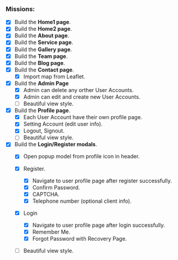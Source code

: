 
### Missions:

- [X] Build the **Home1 page**.
- [x] Build the **Home2 page**.
- [x] Build the **About page**.
- [x] Build the **Service page**.
- [x] Build the **Gallery page**.
- [x] Build the **Team page**.
- [x] Build the **Blog page**.
- [x] Build the **Contact page**.
  - [X] Import map from Leaflet.
- [X] Build the **Admin Page**
  - [X] Admin can delete any orther User Accounts.
  - [X] Admin can edit and create new User Accounts.
  - [ ] Beautiful view style.
- [X] Build the **Profile page**.
  - [X] Each User Account have their own profile page.
  - [X] Setting Account (edit user info).
  - [X] Logout, Signout.
  - [ ] Beautiful view style.
- [X] Build the **Login/Register modals**.
  - [X] Open popup model from profile icon in header.
  - [X] Register.
    - [X] Navigate to user profile page after register successfully.
    - [X] Confirm Password.
    - [X] CAPTCHA.
    - [X] Telephone number (optional client info).
  - [X] Login
    - [X] Navigate to user profile page after login successfully.
    - [X] Remember Me.
    - [X] Forgot Password with Recovery Page.
  - [ ] Beautiful view style.

